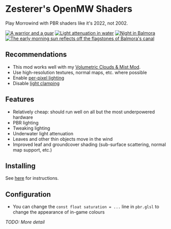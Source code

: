 # Zesterer's OpenMW Shaders

Play Morrowind with PBR shaders like it's 2022, not 2002.

[![A warrior and a guar](https://i.imgur.com/YoKDhJc.png)](https://i.imgur.com/YoKDhJc.png)
[![Light attenuation in water](https://i.imgur.com/2CvUPkp.png)](https://i.imgur.com/2CvUPkp.png)
[![Night in Balmora](https://i.imgur.com/1XX2RVG.png)](https://i.imgur.com/1XX2RVG.png)
[![The early morning sun reflects off the flagstones of Balmora's canal](https://i.imgur.com/UYHzEDP.png)](https://i.imgur.com/UYHzEDP.png)

## Recommendations

- This mod works well with my [Volumetric Clouds & Mist Mod](https://github.com/zesterer/openmw-volumetric-clouds).
- Use high-resolution textures, normal maps, etc. where possible
- Enable [per-pixel lighting](https://openmw.readthedocs.io/en/stable/reference/modding/settings/shaders.html#force-per-pixel-lighting)
- Disable [light clamping](https://openmw.readthedocs.io/en/stable/reference/modding/settings/shaders.html#clamp-lighting)

## Features

- Relatively cheap: should run well on all but the most underpowered hardware
- PBR lighting
- Tweaking lighting
- Underwater light attenuation
- Leaves and other thin objects move in the wind
- Improved leaf and groundcover shading (sub-surface scattering, normal map support, etc.)

## Installing

See [here](https://modding-openmw.com/tips/custom-shaders/#installing) for instructions.

## Configuration

- You can change the `const float saturation = ...` line in `pbr.glsl` to change the appearance of in-game colours

*TODO: More detail*
